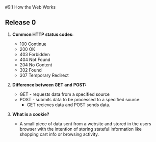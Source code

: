 #9.1 How the Web Works
## Release 0

1. **Common HTTP status codes:**
    * 100 Continue
    * 200 OK
    * 403 Forbidden
    * 404 Not Found
    * 204 No Content
    * 302 Found
    * 307 Temporary Redirect

2. **Difference between GET and POST:**
    * GET - requests data from a specified source
    * POST - submits data to be processed to a specified source
        * GET recieves data and POST sends data.
3. **What is a cookie?**
    * A small piece of data  sent from a website and stored in the users browser with the intention of storing stateful information like shopping cart info or browsing activity.
